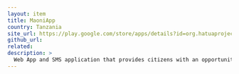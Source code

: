 ```yaml
---
layout: item
title: MaoniApp
country: Tanzania
site_url: https://play.google.com/store/apps/details?id=org.hatuaproject.maoni
github_url: 
related: 
description: >
  Web App and SMS application that provides citizens with an opportunity to comment positively or negatively and offer solutions to the challenges facing public offices on service delivery.
---
```

